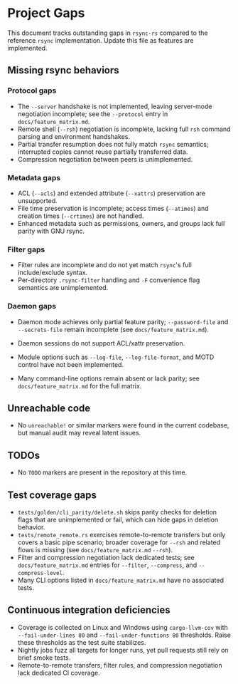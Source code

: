 # Project Gaps

This document tracks outstanding gaps in `rsync-rs` compared to the reference `rsync` implementation. Update this file as features are implemented.

## Missing rsync behaviors

### Protocol gaps
- The `--server` handshake is not implemented, leaving server-mode negotiation incomplete; see the `--protocol` entry in `docs/feature_matrix.md`.
- Remote shell (`--rsh`) negotiation is incomplete, lacking full `rsh` command parsing and environment handshakes.
- Partial transfer resumption does not fully match `rsync` semantics; interrupted copies cannot reuse partially transferred data.
- Compression negotiation between peers is unimplemented.

### Metadata gaps
- ACL (`--acls`) and extended attribute (`--xattrs`) preservation are unsupported.
- File time preservation is incomplete; access times (`--atimes`) and creation times (`--crtimes`) are not handled.
- Enhanced metadata such as permissions, owners, and groups lack full parity with GNU rsync.

### Filter gaps
- Filter rules are incomplete and do not yet match `rsync`'s full include/exclude syntax.
- Per-directory `.rsync-filter` handling and `-F` convenience flag semantics are unimplemented.

### Daemon gaps
- Daemon mode achieves only partial feature parity; `--password-file` and `--secrets-file` remain incomplete (see `docs/feature_matrix.md`).
- Daemon sessions do not support ACL/xattr preservation.
- Module options such as `--log-file`, `--log-file-format`, and MOTD control have not been implemented.

- Many command-line options remain absent or lack parity; see `docs/feature_matrix.md` for the full matrix.

## Unreachable code
- No `unreachable!` or similar markers were found in the current codebase, but manual audit may reveal latent issues.

## TODOs
- No `TODO` markers are present in the repository at this time.

## Test coverage gaps
- `tests/golden/cli_parity/delete.sh` skips parity checks for deletion flags that are unimplemented or fail, which can hide gaps in deletion behavior.
- `tests/remote_remote.rs` exercises remote-to-remote transfers but only covers a basic pipe scenario; broader coverage for `--rsh` and related flows is missing (see `docs/feature_matrix.md` `--rsh`).
- Filter and compression negotiation lack dedicated tests; see `docs/feature_matrix.md` entries for `--filter`, `--compress`, and `--compress-level`.
- Many CLI options listed in `docs/feature_matrix.md` have no associated tests.

## Continuous integration deficiencies
- Coverage is collected on Linux and Windows using `cargo-llvm-cov` with `--fail-under-lines 80` and `--fail-under-functions 80` thresholds.
  Raise these thresholds as the test suite stabilizes.
- Nightly jobs fuzz all targets for longer runs, yet pull requests still rely on brief smoke tests.
- Remote-to-remote transfers, filter rules, and compression negotiation lack dedicated CI coverage.

